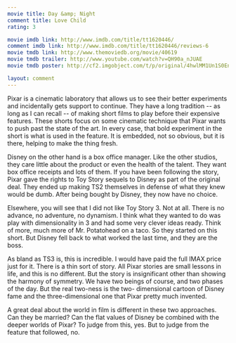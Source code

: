 ```yaml
---
movie title: Day &amp; Night
comment title: Love Child
rating: 3

movie imdb link: http://www.imdb.com/title/tt1620446/
comment imdb link: http://www.imdb.com/title/tt1620446/reviews-6
movie tmdb link: http://www.themoviedb.org/movie/40619
movie tmdb trailer: http://www.youtube.com/watch?v=QH90a_nJUAE
movie tmdb poster: http://cf2.imgobject.com/t/p/original/4hwlMM1Un1S0EnHn5mtFTTBAYn0.jpg

layout: comment
---
```


Pixar is a cinematic laboratory that allows us to see their better experiments and incidentally gets support to continue. They have a long tradition -- as long as I can recall -- of making short films to play before their expensive features. These shorts focus on some cinematic technique that Pixar wants to push past the state of the art. In every case, that bold experiment in the short is what is used in the feature. It is embedded, not so obvious, but it is there, helping to make the thing fresh. 

Disney on the other hand is a box office manager. Like the other studios, they care little about the product or even the health of the talent. They want box office receipts and lots of them. If you have been following the story, Pixar gave the rights to Toy Story sequels to Disney as part of the original deal. They ended up making TS2 themselves in defense of what they knew would be dumb. After being bought by Disney, they now have no choice. 

Elsewhere, you will see that I did not like Toy Story 3. Not at all. There is no advance, no adventure, no dynamism. I think what they wanted to do was play with dimensionality in 3 and had some very clever ideas ready. Think of more, much more of Mr. Potatohead on a taco. So they started on this short. But Disney fell back to what worked the last time, and they are the boss. 

As bland as TS3 is, this is incredible. I would have paid the full IMAX price just for it. There is a thin sort of story. All Pixar stories are small lessons in life, and this is no different. But the story is insignificant other than showing the harmony of symmetry. We have two beings of course, and two phases of the day. But the real two-ness is the two- dimensional cartoon of Disney fame and the three-dimensional one that Pixar pretty much invented. 

A great deal about the world in film is different in these two approaches. Can they be married? Can the flat values of Disney be combined with the deeper worlds of Pixar? To judge from this, yes. But to judge from the feature that followed, no.